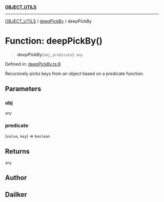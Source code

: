 [**OBJECT_UTILS**](../../README.md)

***

[OBJECT_UTILS](../../README.md) / [deepPickBy](../README.md) / deepPickBy

# Function: deepPickBy()

> **deepPickBy**(`obj`, `predicate`): `any`

Defined in: [deepPickBy.ts:8](https://github.com/dailker/everyutil/blob/26e2bb73429918cf0d08899e9efd90b82a42c92e/src/object/deepPickBy.ts#L8)

Recursively picks keys from an object based on a predicate function.

## Parameters

### obj

`any`

### predicate

(`value`, `key`) => `boolean`

## Returns

`any`

## Author

## Dailker
